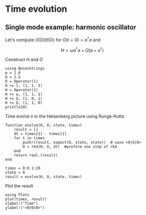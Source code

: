 # Time evolution


## Single mode example: harmonic oscillator

Let's compute $\langle 0 | O(t) |0\rangle$ for $O(t=0)=a^\dagger a$ and

```math
H = \omega a^\dagger a + \Omega (a+a^\dagger)
```

Construct $H$ and $O$
```@example constructing
using BosonStrings
ω = 1.0
Ω = 2.5
O = Operator(1)
O += 1, (1, 1, 1)
H = Operator(1)
H += ω, (1, 1, 1)
H += Ω, (1, 0, 1)
H += Ω, (1, 1, 0)
println(H)
```


Time evolve `O` in the Heisenberg picture using Runge-Kutta
```@example constructing
function evolve(H, O, state, times)
    result = []
    dt = times[2] - times[1]
    for t in times
        push!(result, expect(O, state, state))  # save <0|O|0>
        O = rk4(H, O, dt)  #preform one step of rk4
    end
    return real.(result)
end

times = 0:0.1:20
state = 0
result = evolve(H, O, state, times)
```

Plot the result
```@example constructing
using Plots
plot(times, result)
xlabel!("Time")
ylabel!("<0|O|0>")
```

